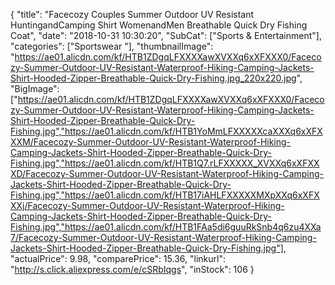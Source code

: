 {
	"title": "Facecozy Couples Summer Outdoor  UV Resistant HuntingandCamping Shirt WomenandMen Breathable Quick Dry Fishing Coat",
	"date": "2018-10-31 10:30:20",
	"SubCat": ["Sports & Entertainment"],
	"categories": ["Sportswear "],
	"thumbnailImage": "https://ae01.alicdn.com/kf/HTB1ZDgqLFXXXXawXVXXq6xXFXXX0/Facecozy-Summer-Outdoor-UV-Resistant-Waterproof-Hiking-Camping-Jackets-Shirt-Hooded-Zipper-Breathable-Quick-Dry-Fishing.jpg_220x220.jpg",
	"BigImage": ["https://ae01.alicdn.com/kf/HTB1ZDgqLFXXXXawXVXXq6xXFXXX0/Facecozy-Summer-Outdoor-UV-Resistant-Waterproof-Hiking-Camping-Jackets-Shirt-Hooded-Zipper-Breathable-Quick-Dry-Fishing.jpg","https://ae01.alicdn.com/kf/HTB1YoMmLFXXXXXcaXXXq6xXFXXXM/Facecozy-Summer-Outdoor-UV-Resistant-Waterproof-Hiking-Camping-Jackets-Shirt-Hooded-Zipper-Breathable-Quick-Dry-Fishing.jpg","https://ae01.alicdn.com/kf/HTB1Q7.rLFXXXXX_XVXXq6xXFXXXD/Facecozy-Summer-Outdoor-UV-Resistant-Waterproof-Hiking-Camping-Jackets-Shirt-Hooded-Zipper-Breathable-Quick-Dry-Fishing.jpg","https://ae01.alicdn.com/kf/HTB17iAHLFXXXXXMXpXXq6xXFXXXj/Facecozy-Summer-Outdoor-UV-Resistant-Waterproof-Hiking-Camping-Jackets-Shirt-Hooded-Zipper-Breathable-Quick-Dry-Fishing.jpg","https://ae01.alicdn.com/kf/HTB1FAa5di6guuRkSnb4q6zu4XXa7/Facecozy-Summer-Outdoor-UV-Resistant-Waterproof-Hiking-Camping-Jackets-Shirt-Hooded-Zipper-Breathable-Quick-Dry-Fishing.jpg"],
	"actualPrice": 9.98,
	"comparePrice": 15.36,
	"linkurl": "http://s.click.aliexpress.com/e/cSRbIqgs",
	"inStock": 106
}
